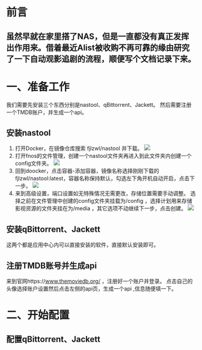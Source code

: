# 前言
虽然早就在家里搭了NAS，但是一直都没有真正发挥出作用来。借着最近Alist被收购不再可靠的缘由研究了一下自动观影追剧的流程，顺便写个文档记录下来。
---

# 一、准备工作
我们需要先安装三个东西分别是nastool、qBittorrent、Jackett。
然后需要注册一个TMDB账户，并生成一个api。
## 安装nastool
1. 打开Docker，在镜像仓库搜索 fjlzwl/nastool 并下载。
![](https://cdn.jsdelivr.net/gh/lccccc1024/images/20250618101549.png)
2. 打开fnos的文件管理，创建一个nastool文件夹再进入到此文件夹内创建一个config文件夹。
![](https://cdn.jsdelivr.net/gh/lccccc1024/images/20250618101855.png)
3. 回到doocker，点击容器-添加容器，镜像名称选择刚刚下载的fjlzwl/nastool:latest，容器名称保持默认，勾选左下角开机自动开启，点击下一步。
![](https://cdn.jsdelivr.net/gh/lccccc1024/images/20250618102710.png)
4. 来到高级设置，端口设置如无特殊情况无需更改，存储位置需要手动调整。
选择之前在文件管理中创建的config文件夹挂载为/config ，选择计划用来存储影视资源的文件夹挂在为/media ，其它选项不动继续下一步，点击创建。
![](https://cdn.jsdelivr.net/gh/lccccc1024/images/20250618103224.png)
## 安装qBittorrent、Jackett
这两个都是应用中心内可以直接安装的软件，直接默认安装即可。
## 注册TMDB账号并生成api
来到官网https://www.themoviedb.org/ ，注册好一个账户并登录。
点击自己的头像选择账户设置然后点击左侧的api页，生成一个api ,信息随便填一下。
# 二、开始配置
## 配置qBittorrent、Jackett
